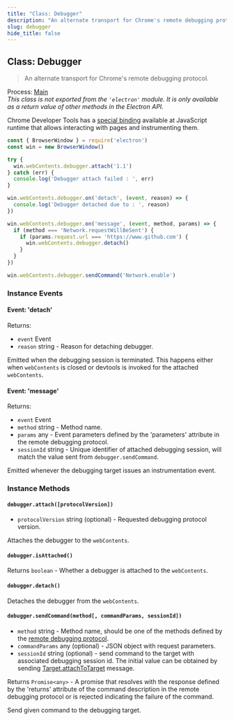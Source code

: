 ```yaml
---
title: "Class: Debugger"
description: "An alternate transport for Chrome's remote debugging protocol."
slug: debugger
hide_title: false
---
```


## Class: Debugger

> An alternate transport for Chrome's remote debugging protocol.

Process: [Main](latest/glossary.md#main-process)<br />
_This class is not exported from the `'electron'` module. It is only available as a return value of other methods in the Electron API._

Chrome Developer Tools has a [special binding][rdp] available at JavaScript
runtime that allows interacting with pages and instrumenting them.

```javascript
const { BrowserWindow } = require('electron')
const win = new BrowserWindow()

try {
  win.webContents.debugger.attach('1.1')
} catch (err) {
  console.log('Debugger attach failed : ', err)
}

win.webContents.debugger.on('detach', (event, reason) => {
  console.log('Debugger detached due to : ', reason)
})

win.webContents.debugger.on('message', (event, method, params) => {
  if (method === 'Network.requestWillBeSent') {
    if (params.request.url === 'https://www.github.com') {
      win.webContents.debugger.detach()
    }
  }
})

win.webContents.debugger.sendCommand('Network.enable')
```

### Instance Events

#### Event: 'detach'

Returns:

* `event` Event
* `reason` string - Reason for detaching debugger.

Emitted when the debugging session is terminated. This happens either when
`webContents` is closed or devtools is invoked for the attached `webContents`.

#### Event: 'message'

Returns:

* `event` Event
* `method` string - Method name.
* `params` any - Event parameters defined by the 'parameters'
   attribute in the remote debugging protocol.
* `sessionId` string - Unique identifier of attached debugging session,
   will match the value sent from `debugger.sendCommand`.

Emitted whenever the debugging target issues an instrumentation event.

[rdp]: https://chromedevtools.github.io/devtools-protocol/

### Instance Methods

#### `debugger.attach([protocolVersion])`

* `protocolVersion` string (optional) - Requested debugging protocol version.

Attaches the debugger to the `webContents`.

#### `debugger.isAttached()`

Returns `boolean` - Whether a debugger is attached to the `webContents`.

#### `debugger.detach()`

Detaches the debugger from the `webContents`.

#### `debugger.sendCommand(method[, commandParams, sessionId])`

* `method` string - Method name, should be one of the methods defined by the
   [remote debugging protocol][rdp].
* `commandParams` any (optional) - JSON object with request parameters.
* `sessionId` string (optional) - send command to the target with associated
   debugging session id. The initial value can be obtained by sending
   [Target.attachToTarget][attachToTarget] message.

[attachToTarget]: https://chromedevtools.github.io/devtools-protocol/tot/Target/#method-attachToTarget

Returns `Promise<any>` - A promise that resolves with the response defined by
the 'returns' attribute of the command description in the remote debugging protocol
or is rejected indicating the failure of the command.

Send given command to the debugging target.
